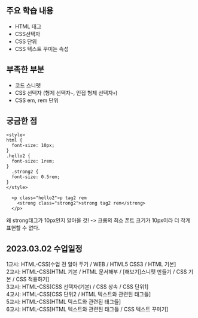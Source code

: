 ## 주요 학습 내용

* HTML 태그
* CSS선택자
* CSS 단위
* CSS 텍스트 꾸미는 속성



## 부족한 부분
* 코드 스니펫
* CSS 선택자 (형제 선택자```~```, 인접 형제 선택자```+```)
* CSS em, rem 단위



## 궁금한 점
```
<style>
html {
  font-size: 10px;
}
.hello2 {
  font-size: 1rem;
}
  .strong2 {
  font-size: 0.5rem;
}
</style>

  <p class="hello2">p tag2 rem
    <strong class="strong2">strong tag2 rem</strong>
  </p>
```
왜 strong태그가 10px인지 알아올 것!
-> 크롬의 최소 폰트 크기가 10px이라 더 작게 표현할 수 없다.



## 2023.03.02 수업일정

1교시: HTML-CSS[수업 전 알아 두기 / WEB / HTML5 CSS3 / HTML 기본] <br >
2교시: HTML-CSS[HTML 기본 / HTML 문서해부 / [해보기]스니펫 만들기 / CSS 기본 / CSS 적용하기] <br >
3교시: HTML-CSS[CSS 선택자(기본) / CSS 상속 / CSS 단위1] <br >
4교시: HTML-CSS[CSS 단위2 / HTML 텍스트와 관련된 태그들] <br >
5교시: HTML-CSS[HTML 텍스트와 관련된 태그들] <br >
6교시: HTML-CSS[HTML 텍스트와 관련된 태그들 / CSS 텍스트 꾸미기] <br >
